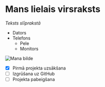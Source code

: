 # Mans lielais virsraksts

*Teksts slīprakstā*

* Dators
* Telefons
	* Pele
	* Monitors

![Mana bilde](https://pbs.twimg.com/tweet_video_thumb/C34h-HpVMAEgAGc.jpg)

- [x] Pirmā projekta uzsākšana
- [ ] Izgrūšana uz GitHub
- [ ] Projekta pabeigšana
